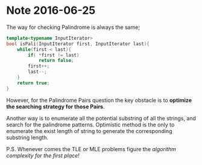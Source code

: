 # Note 2016-06-25

The way for checking Palindrome is always the same;

```c++
template<typename InputIterator>
bool isPali(InputIterator first, InputIterator last){
    while(first < last){
        if( *first != last)
            return false;
        first++;
        last--;
    }    
    return true;
}
```

However, for the Palindrome Pairs question the key obstacle is to **optimize
the searching strategy for those Pairs**.

Another way is to enumerate all the potential substring of all the strings, and search for the palindrome patterns.
Optimistic method is the only to enumerate the exist length of string to generate the corresponding substring length.

P.S. Whenever comes the TLE or MLE problems figure the *algorithm complexity for the first place!*

